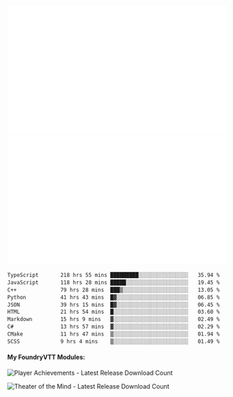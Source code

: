 
![](https://raw.githubusercontent.com/eddiedover/ghstats/master/generated/overview.svg)
![](https://raw.githubusercontent.com/eddiedover/ghstats/master/generated/languages.svg)

<!--START_SECTION:waka-->

```txt
TypeScript       218 hrs 55 mins █████████░░░░░░░░░░░░░░░░   35.94 %
JavaScript       118 hrs 28 mins █████░░░░░░░░░░░░░░░░░░░░   19.45 %
C++              79 hrs 28 mins  ███▒░░░░░░░░░░░░░░░░░░░░░   13.05 %
Python           41 hrs 43 mins  █▓░░░░░░░░░░░░░░░░░░░░░░░   06.85 %
JSON             39 hrs 15 mins  █▓░░░░░░░░░░░░░░░░░░░░░░░   06.45 %
HTML             21 hrs 54 mins  █░░░░░░░░░░░░░░░░░░░░░░░░   03.60 %
Markdown         15 hrs 9 mins   ▓░░░░░░░░░░░░░░░░░░░░░░░░   02.49 %
C#               13 hrs 57 mins  ▓░░░░░░░░░░░░░░░░░░░░░░░░   02.29 %
CMake            11 hrs 47 mins  ▒░░░░░░░░░░░░░░░░░░░░░░░░   01.94 %
SCSS             9 hrs 4 mins    ▒░░░░░░░░░░░░░░░░░░░░░░░░   01.49 %
```

<!--END_SECTION:waka-->

#### My FoundryVTT Modules:

  ![Player Achievements - Latest Release Download Count](https://img.shields.io/badge/dynamic/json?label=Player%20Achievements%20-%20Downloads@latest&query=assets%5B1%5D.download_count&url=https%3A%2F%2Fapi.github.com%2Frepos%2FEddieDover%2Ffvtt-player-achievements%2Freleases%2Flatest)

  ![Theater of the Mind - Latest Release Download Count](https://img.shields.io/badge/dynamic/json?label=Theater%20Of%20The%20Mind%20-%20Downloads@latest&query=assets%5B1%5D.download_count&url=https%3A%2F%2Fapi.github.com%2Frepos%2FEddieDover%2Ftheater-of-the-mind%2Freleases%2Flatest)

<a rel="me" href="https://techhub.social/@EddieDover"></a>
